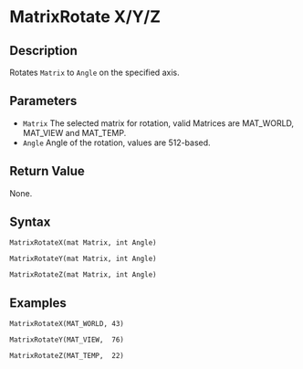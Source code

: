 # MatrixRotate X/Y/Z

## Description
Rotates `Matrix` to `Angle` on the specified axis.

## Parameters
- `Matrix`
The selected matrix for rotation, valid Matrices are MAT_WORLD, MAT_VIEW and MAT_TEMP.
- `Angle`
Angle of the rotation, values are 512-based.

## Return Value
None.

## Syntax
```
MatrixRotateX(mat Matrix, int Angle)
```
```
MatrixRotateY(mat Matrix, int Angle)
```
```
MatrixRotateZ(mat Matrix, int Angle)
```

## Examples
```
MatrixRotateX(MAT_WORLD, 43)
```
```
MatrixRotateY(MAT_VIEW,  76)
```
```
MatrixRotateZ(MAT_TEMP,  22)
```
